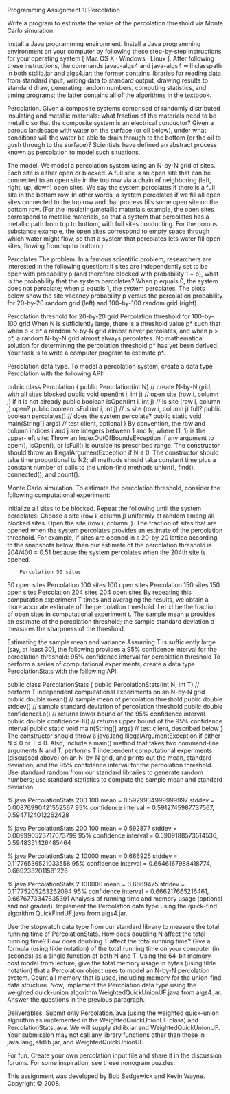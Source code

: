 Programming Assignment 1: Percolation

Write a program to estimate the value of the percolation threshold via Monte Carlo simulation.

Install a Java programming environment. Install a Java programming environment on your computer by following these step-by-step instructions for your operating system [ Mac OS X · Windows · Linux ]. After following these instructions, the commands javac-algs4 and java-algs4 will classpath in both stdlib.jar and algs4.jar: the former contains libraries for reading data from standard input, writing data to standard output, drawing results to standard draw, generating random numbers, computing statistics, and timing programs; the latter contains all of the algorithms in the textbook.

Percolation. Given a composite systems comprised of randomly distributed insulating and metallic materials: what fraction of the materials need to be metallic so that the composite system is an electrical conductor? Given a porous landscape with water on the surface (or oil below), under what conditions will the water be able to drain through to the bottom (or the oil to gush through to the surface)? Scientists have defined an abstract process known as percolation to model such situations.

The model. We model a percolation system using an N-by-N grid of sites. Each site is either open or blocked. A full site is an open site that can be connected to an open site in the top row via a chain of neighboring (left, right, up, down) open sites. We say the system percolates if there is a full site in the bottom row. In other words, a system percolates if we fill all open sites connected to the top row and that process fills some open site on the bottom row. (For the insulating/metallic materials example, the open sites correspond to metallic materials, so that a system that percolates has a metallic path from top to bottom, with full sites conducting. For the porous substance example, the open sites correspond to empty space through which water might flow, so that a system that percolates lets water fill open sites, flowing from top to bottom.)

Percolates
The problem. In a famous scientific problem, researchers are interested in the following question: if sites are independently set to be open with probability p (and therefore blocked with probability 1 − p), what is the probability that the system percolates? When p equals 0, the system does not percolate; when p equals 1, the system percolates. The plots below show the site vacancy probability p versus the percolation probability for 20-by-20 random grid (left) and 100-by-100 random grid (right).

Percolation threshold for 20-by-20 grid                Percolation threshold for 100-by-100 grid
When N is sufficiently large, there is a threshold value p* such that when p < p* a random N-by-N grid almost never percolates, and when p > p*, a random N-by-N grid almost always percolates. No mathematical solution for determining the percolation threshold p* has yet been derived. Your task is to write a computer program to estimate p*.

Percolation data type. To model a percolation system, create a data type Percolation with the following API:

public class Percolation {
   public Percolation(int N)                // create N-by-N grid, with all sites blocked
   public void open(int i, int j)           // open site (row i, column j) if it is not already
   public boolean isOpen(int i, int j)      // is site (row i, column j) open?
   public boolean isFull(int i, int j)      // is site (row i, column j) full?
   public boolean percolates()              // does the system percolate?
   public static void main(String[] args)   // test client, optional
}
By convention, the row and column indices i and j are integers between 1 and N, where (1, 1) is the upper-left site: Throw an IndexOutOfBoundsException if any argument to open(), isOpen(), or isFull() is outside its prescribed range. The constructor should throw an IllegalArgumentException if N ≤ 0. The constructor should take time proportional to N2; all methods should take constant time plus a constant number of calls to the union-find methods union(), find(), connected(), and count().

Monte Carlo simulation. To estimate the percolation threshold, consider the following computational experiment:

Initialize all sites to be blocked.
Repeat the following until the system percolates:
Choose a site (row i, column j) uniformly at random among all blocked sites.
Open the site (row i, column j).
The fraction of sites that are opened when the system percolates provides an estimate of the percolation threshold.
For example, if sites are opened in a 20-by-20 lattice according to the snapshots below, then our estimate of the percolation threshold is 204/400 = 0.51 because the system percolates when the 204th site is opened.

     	Percolation 50 sites
50 open sites
Percolation 100 sites
100 open sites
Percolation 150 sites
150 open sites
Percolation 204 sites
204 open sites
By repeating this computation experiment T times and averaging the results, we obtain a more accurate estimate of the percolation threshold. Let xt be the fraction of open sites in computational experiment t. The sample mean μ provides an estimate of the percolation threshold; the sample standard deviation σ measures the sharpness of the threshold.

Estimating the sample mean and variance
Assuming T is sufficiently large (say, at least 30), the following provides a 95% confidence interval for the percolation threshold:
95% confidence interval for percolation threshold
To perform a series of computational experiments, create a data type PercolationStats with the following API.

public class PercolationStats {
   public PercolationStats(int N, int T)    // perform T independent computational experiments on an N-by-N grid
   public double mean()                     // sample mean of percolation threshold
   public double stddev()                   // sample standard deviation of percolation threshold
   public double confidenceLo()             // returns lower bound of the 95% confidence interval
   public double confidenceHi()             // returns upper bound of the 95% confidence interval
   public static void main(String[] args)   // test client, described below
}
The constructor should throw a java.lang.IllegalArgumentException if either N ≤ 0 or T ≤ 0.
Also, include a main() method that takes two command-line arguments N and T, performs T independent computational experiments (discussed above) on an N-by-N grid, and prints out the mean, standard deviation, and the 95% confidence interval for the percolation threshold. Use standard random from our standard libraries to generate random numbers; use standard statistics to compute the sample mean and standard deviation.

% java PercolationStats 200 100
mean                    = 0.5929934999999997
stddev                  = 0.00876990421552567
95% confidence interval = 0.5912745987737567, 0.5947124012262428

% java PercolationStats 200 100
mean                    = 0.592877
stddev                  = 0.009990523717073799
95% confidence interval = 0.5909188573514536, 0.5948351426485464


% java PercolationStats 2 10000
mean                    = 0.666925
stddev                  = 0.11776536521033558
95% confidence interval = 0.6646167988418774, 0.6692332011581226

% java PercolationStats 2 100000
mean                    = 0.6669475
stddev                  = 0.11775205263262094
95% confidence interval = 0.666217665216461, 0.6676773347835391
Analysis of running time and memory usage (optional and not graded). Implement the Percolation data type using the quick-find algorithm QuickFindUF.java from algs4.jar.

Use the stopwatch data type from our standard library to measure the total running time of PercolationStats. How does doubling N affect the total running time? How does doubling T affect the total running time? Give a formula (using tilde notation) of the total running time on your computer (in seconds) as a single function of both N and T.
Using the 64-bit memory-cost model from lecture, give the total memory usage in bytes (using tilde notation) that a Percolation object uses to model an N-by-N percolation system. Count all memory that is used, including memory for the union-find data structure.
Now, implement the Percolation data type using the weighted quick-union algorithm WeightedQuickUnionUF.java from algs4.jar. Answer the questions in the previous paragraph.

Deliverables. Submit only Percolation.java (using the weighted quick-union algorithm as implemented in the WeightedQuickUnionUF class) and PercolationStats.java. We will supply stdlib.jar and WeightedQuickUnionUF. Your submission may not call any library functions other than those in java.lang, stdlib.jar, and WeightedQuickUnionUF.

For fun. Create your own percolation input file and share it in the discussion forums. For some inspiration, see these nonogram puzzles.


This assignment was developed by Bob Sedgewick and Kevin Wayne.
Copyright © 2008.
